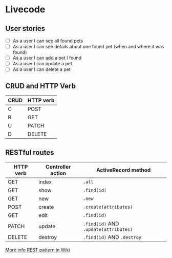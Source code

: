 # Livecode

## User stories

- [ ] As a user I can see all found pets
- [ ] As a user I can see details about one found pet (when and where it was found)
- [ ] As a user I can add a pet I found
- [ ] As a user I can update a pet
- [ ] As a user I can delete a pet

## CRUD and HTTP Verb

| CRUD | HTTP verb |
|--|--|
| C | POST |
| R | GET |
| U | PATCH |
| D | DELETE |

## RESTful routes

| HTTP verb | Controller action |  ActiveRecord method |
|--------|---------|---|
| GET    | index   | `.all` |
| GET    | show    | `.find(id)` |
| GET    | new     | `.new` |
| POST   | create  | `.create(attributes)` |
| GET    | edit    | `.find(id)` |
| PATCH  | update  | `.find(id)` AND `.update(attributes)` |
| DELETE | destroy | `.find(id)` AND `.destroy` |

[More info REST pattern in Wiki ](https://en.wikipedia.org/wiki/Representational_state_transfer)
